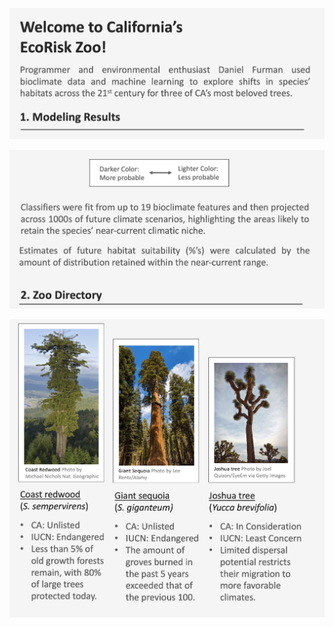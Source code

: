 
<p align="center"> <img src="/research-outputs/datartathon/knitted-files/ecorisk-zoo-landscape-1.png"/> </p>
<p align="center"> <img src="/research-outputs/datartathon/knitted-files/ecorisk-zoo-landscape-4.png"/> </p>
<p align="center"> <img src="/research-outputs/datartathon/knitted-files/ecorisk-zoo-landscape-5.png"/> </p>

